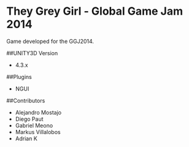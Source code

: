 They Grey Girl - Global Game Jam 2014
============
Game developed for the GGJ2014.

##UNITY3D Version
* 4.3.x

##Plugins
* NGUI

##Contributors
* Alejandro Mostajo
* Diego Paut
* Gabriel Meono
* Markus Villalobos
* Adrian K
